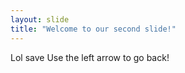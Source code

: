 ```yaml
---
layout: slide
title: "Welcome to our second slide!"
---
```

Lol save
Use the left arrow to go back!
